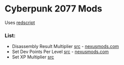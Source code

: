 # Cyberpunk 2077 Mods

Uses [redscript](https://github.com/jac3km4/redscript)

### List:
- Disassembly Result Multiplier [src](mods/disassemblyResultMultiplier/disassemblyResultMultiplier.reds) - [nexusmods.com](https://www.nexusmods.com/cyberpunk2077/mods/2877)
- Set Dev Points Per Level [src](mods/setDevPointsPerLevel/setDevPointsPerLevel.reds) - [nexusmods.com](https://www.nexusmods.com/cyberpunk2077/mods/2877)
- Set XP Multiplier [src](mods/setXPMultiplier/setXPMultiplier.reds)
